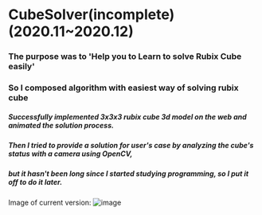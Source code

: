 # CubeSolver(incomplete) (2020.11~2020.12)
### The purpose was to 'Help you to Learn to solve Rubix Cube easily'  
### So I composed algorithm with easiest way of solving rubix cube  
##### Successfully implemented 3x3x3 rubix cube 3d model on the web and animated the solution process.  
##### Then I tried to provide a solution for user's case by analyzing the cube's status with a camera using OpenCV,  
##### *__but__* it hasn't been long since I started studying programming, so I put it off to do it later.


Image of current version: ![image](https://user-images.githubusercontent.com/55131164/136179401-e24ed82f-afd4-47cf-98ba-c0c9106a9969.png)
